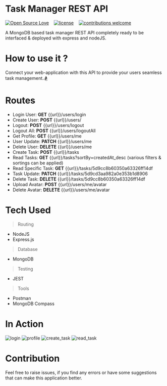 # Task Manager REST API

[![Open Source Love](https://badges.frapsoft.com/os/v2/open-source.svg?v=102)](https://github.com/git-shashwat/Task-Manager-API)  &nbsp;&nbsp;
[![license](https://img.shields.io/github/license/mashape/apistatus.svg)](https://github.com/git-shashwat/Task-Manager-API)  &nbsp;&nbsp;
[![contributions welcome](https://img.shields.io/badge/contributions-welcome-brightgreen.svg?style=flat)](https://github.com/git-shashwat/Task-Manager-API)

A MongoDB based task manager REST API completely ready to be interfaced & deployed with express and nodeJS.

# How to use it ?
Connect your web-application with this API to provide your users seamless task management.🏂

# Routes
- Login User: **GET** {{url}}/users/login
- Create User: **POST** {{url}}/users/
- Logout: **POST** {{url}}/users/logout
- Logout All: **POST** {{url}}/users/logoutAll
- Get Profile: **GET** {{url}}/users/me
- User Update: **PATCH** {{url}}/users/me
- Delete User: **DELETE** {{url}}/users/me
- Create Task: **POST** {{url}}/tasks
- Read Tasks: **GET** {{url}}/tasks?sortBy=createdAt_desc (various filters & sortings can be applied)
- Read Specific Task: **GET** {{url}}/tasks/5d9cc8b60350a63326ff14df
- Task Update: **PATCH** {{url}}/tasks/5d9cd3aa982a0e353b1d8906
- Delete Task: **DELETE** {{url}}/tasks/5d9cc8b60350a63326ff14df
- Upload Avatar: **POST** {{url}}/users/me/avatar
- Delete Avatar: **DELETE** {{url}}/users/me/avatar

# Tech Used
> Routing
+ NodeJS
+ Express.js
> Database
+ MongoDB
> Testing
+ JEST
> Tools
+ Postman
+ MongoDB Compass

# In Action
<img src="https://user-images.githubusercontent.com/43851597/72468472-444a5180-3803-11ea-8313-e5f51238918e.png" alt="login"/>
<img src="https://user-images.githubusercontent.com/43851597/72468520-5deb9900-3803-11ea-88d9-2a160f67596e.png" alt="profile"/>
<img src="https://user-images.githubusercontent.com/43851597/72468572-765bb380-3803-11ea-9e2a-3c38dfb1967c.png" alt="create_task"/>
<img src="https://user-images.githubusercontent.com/43851597/72468611-883d5680-3803-11ea-8db3-d51f0bb67b4f.png" alt="read_task"/>


# Contribution
Feel free to raise issues, if you find any errors or have some suggestions that can make this application better.
